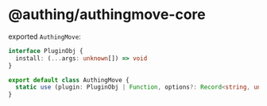 # @authing/authingmove-core

exported `AuthingMove`:

``` typescript
interface PluginObj {
  install: (...args: unknown[]) => void
}

export default class AuthingMove {
  static use (plugin: PluginObj | Function, options?: Record<string, unknown>): void
}

```
